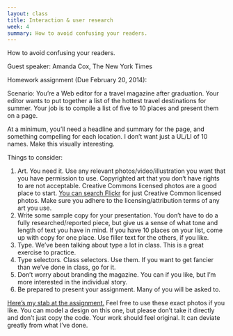 ```yaml
---
layout: class
title: Interaction & user research
week: 4
summary: How to avoid confusing your readers.
---
```


How to avoid confusing your readers.

Guest speaker: Amanda Cox, The New York Times

Homework assignment (Due February 20, 2014):

Scenario: You&rsquo;re a Web editor for a travel magazine after graduation. Your editor wants to put together a list of the hottest travel destinations for summer. Your job is to compile a list of five to 10 places and present them on a page. 

At a minimum, you&rsquo;ll need a headline and summary for the page, and something compelling for each location. I don&rsquo;t want just a UL/LI of 10 names. Make this visually interesting. 

Things to consider: 

1. Art. You need it. Use any relevant photos/video/illustration you want that you have permission to use. Copyrighted art that you don&rsquo;t have rights to are not acceptable. Creative Commons licensed photos are a good place to start. [You can search Flickr](http://www.flickr.com/search/advanced/) for just Creative Common licensed photos.  Make sure you adhere to the licensing/attribution terms of any art you use. 
2. Write some sample copy for your presentation. You don&rsquo;t have to do a fully researched/reported piece, but give us a sense of what tone and length of text you have in mind. If you have 10 places on your list, come up with copy for one place. Use filler text for the others, if you like. 
3. Type. We&rsquo;ve been talking about type a lot in class. This is a great exercise to practice. 
4. Type selectors. Class selectors. Use them. If you want to get fancier than we’ve done in class, go for it.
5. Don&rsquo;t worry about branding the magazine. You can if you like, but I&rsquo;m more interested in the individual story. 
6. Be prepared to present your assignment. Many of you will be asked to. 

<a href="https://dl.dropbox.com/u/7374038/Columbia/vacation_spots.html">Here&rsquo;s my stab at the assignment.</a> Feel free to use these exact photos if you like. You can model a design on this one, but please don&rsquo;t take it directly and don&rsquo;t just copy the code. Your work should feel original. It can deviate greatly from what I’ve done. 